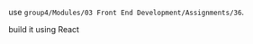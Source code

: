 <p>use <code>group4/Modules/03 Front End Development/Assignments/36</code>.</p>
<p>build it using React</p>